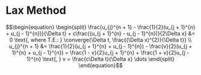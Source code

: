 # Lax Method

$$\begin{equation}
\begin{split}
\frac{u_{j}^{n + 1} - \frac{1}{2}(u_{j + 1}^{n} + u_{j - 1}^{n})}{\Delta t} + c\frac{(u_{j + 1}^{n} - u_{j - 1}^{n})}{2\Delta x} &= 0 \text{, where T.E.: } \converge{\Delta t, \frac{(\Delta x)^{2}}{\Delta t}} \\
u_{j}^{n + 1} &= \frac{1}{2}(u_{j + 1}^{n} + u_{j - 1}^{n}) - \frac{v}{2}(u_{j + 1}^{n} + u_{j - 1}^{n}) = \frac{1 - v}{2}u_{j + 1}^{n} + \frac{1 + v}{2}u_{j - 1}^{n} \text{, } v = \frac{c\Delta t}{\Delta x} \dots
\end{split}
\end{equation}$$